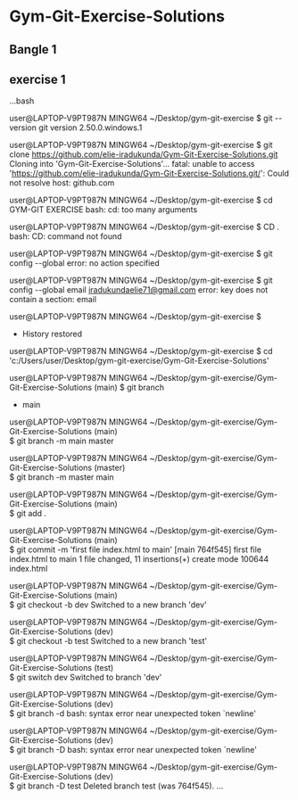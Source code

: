 # Gym-Git-Exercise-Solutions

## Bangle 1
## exercise 1

...bash

user@LAPTOP-V9PT987N MINGW64 ~/Desktop/gym-git-exercise
$ git --version
git version 2.50.0.windows.1

user@LAPTOP-V9PT987N MINGW64 ~/Desktop/gym-git-exercise
$ git clone https://github.com/elie-iradukunda/Gym-Git-Exercise-Solutions.git
Cloning into 'Gym-Git-Exercise-Solutions'...
fatal: unable to access 'https://github.com/elie-iradukunda/Gym-Git-Exercise-Solutions.git/': Could not resolve host: github.com

user@LAPTOP-V9PT987N MINGW64 ~/Desktop/gym-git-exercise
$ cd GYM-GIT EXERCISE
bash: cd: too many arguments

user@LAPTOP-V9PT987N MINGW64 ~/Desktop/gym-git-exercise
$ CD .
bash: CD: command not found

user@LAPTOP-V9PT987N MINGW64 ~/Desktop/gym-git-exercise
$ git config --global
error: no action specified

user@LAPTOP-V9PT987N MINGW64 ~/Desktop/gym-git-exercise
$ git config --global email iradukundaelie71@gmail.com
error: key does not contain a section: email

user@LAPTOP-V9PT987N MINGW64 ~/Desktop/gym-git-exercise
$
 *  History restored 



user@LAPTOP-V9PT987N MINGW64 ~/Desktop/gym-git-exercise
$ cd 'c:/Users/user/Desktop/gym-git-exercise/Gym-Git-Exercise-Solutions'

user@LAPTOP-V9PT987N MINGW64 ~/Desktop/gym-git-exercise/Gym-Git-Exercise-Solutions (main)
$ git branch
* main

user@LAPTOP-V9PT987N MINGW64 ~/Desktop/gym-git-exercise/Gym-Git-Exercise-Solutions (main)       
$ git branch -m main master

user@LAPTOP-V9PT987N MINGW64 ~/Desktop/gym-git-exercise/Gym-Git-Exercise-Solutions (master)     
$ git branch -m master main

user@LAPTOP-V9PT987N MINGW64 ~/Desktop/gym-git-exercise/Gym-Git-Exercise-Solutions (main)       
$ git add .

user@LAPTOP-V9PT987N MINGW64 ~/Desktop/gym-git-exercise/Gym-Git-Exercise-Solutions (main)       
$ git commit -m 'first file index.html to main' 
[main 764f545] first file index.html to main
 1 file changed, 11 insertions(+)
 create mode 100644 index.html

user@LAPTOP-V9PT987N MINGW64 ~/Desktop/gym-git-exercise/Gym-Git-Exercise-Solutions (main)       
$ git checkout -b dev
Switched to a new branch 'dev'

user@LAPTOP-V9PT987N MINGW64 ~/Desktop/gym-git-exercise/Gym-Git-Exercise-Solutions (dev)        
$ git checkout -b test
Switched to a new branch 'test'

user@LAPTOP-V9PT987N MINGW64 ~/Desktop/gym-git-exercise/Gym-Git-Exercise-Solutions (test)       
$ git switch dev
Switched to branch 'dev'

user@LAPTOP-V9PT987N MINGW64 ~/Desktop/gym-git-exercise/Gym-Git-Exercise-Solutions (dev)        
$ git branch -d <test>
bash: syntax error near unexpected token `newline'

user@LAPTOP-V9PT987N MINGW64 ~/Desktop/gym-git-exercise/Gym-Git-Exercise-Solutions (dev)        
$ git branch -D <test>
bash: syntax error near unexpected token `newline'

user@LAPTOP-V9PT987N MINGW64 ~/Desktop/gym-git-exercise/Gym-Git-Exercise-Solutions (dev)        
$ git branch -D test
Deleted branch test (was 764f545).
...